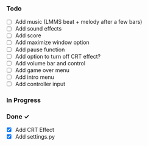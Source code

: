 ### Todo

- [ ] Add music (LMMS beat + melody after a few bars)
- [ ] Add sound effects
- [ ] Add score
- [ ] Add maximize window option
- [ ] Add pause function
- [ ] Add option to turn off CRT effect?
- [ ] Add volume bar and control
- [ ] Add game over menu
- [ ] Add intro menu
- [ ] Add controller input

### In Progress

### Done ✓
- [X] Add CRT Effect
- [X] Add settings.py